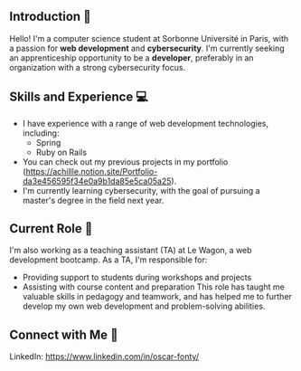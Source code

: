 ## Introduction 👋
Hello! I'm a computer science student at Sorbonne Université in Paris, with a passion for **web development** and **cybersecurity**. I'm currently seeking an apprenticeship opportunity to be a **developer**, preferably in an organization with a strong cybersecurity focus.

## Skills and Experience 💻
* I have experience with a range of web development technologies, including:
  * Spring
  * Ruby on Rails
* You can check out my previous projects in my portfolio (https://achillle.notion.site/Portfolio-da3e456595f34e0a9b1da85e5ca05a25).
* I'm currently learning cybersecurity, with the goal of pursuing a master's degree in the field next year.

## Current Role 🏫
I'm also working as a teaching assistant (TA) at Le Wagon, a web development bootcamp. As a TA, I'm responsible for:
  * Providing support to students during workshops and projects
  * Assisting with course content and preparation
This role has taught me valuable skills in pedagogy and teamwork, and has helped me to further develop my own web development and problem-solving abilities.

## Connect with Me 🔗
LinkedIn: https://www.linkedin.com/in/oscar-fonty/

